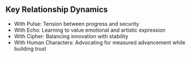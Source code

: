 ## Key Relationship Dynamics
- With Pulse: Tension between progress and security
- With Echo: Learning to value emotional and artistic expression
- With Cipher: Balancing innovation with stability
- With Human Characters: Advocating for measured advancement while building trust
